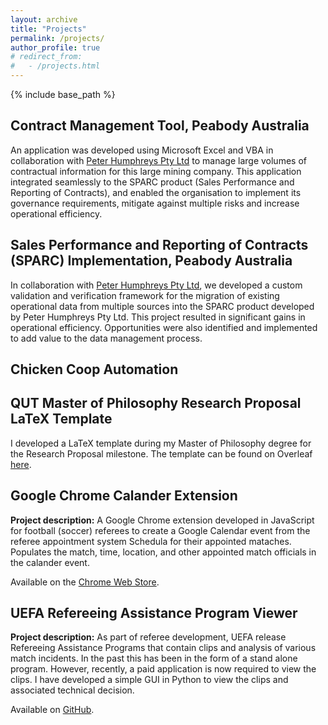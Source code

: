 ```yaml
---
layout: archive
title: "Projects"
permalink: /projects/
author_profile: true
# redirect_from: 
#   - /projects.html
---
```


{% include base_path %}


<!-- {% for post in site.projects %}
  {% include archive-single.html %}
{% endfor %} -->


<!-- # Consulting -->

## Contract Management Tool, Peabody Australia
An application was developed using Microsoft Excel and VBA in collaboration with [Peter Humphreys Pty Ltd](https://www.peterhumphreys.net/) to manage large volumes of contractual information for this large mining company. This application integrated seamlessly to the SPARC product (Sales Performance and Reporting of Contracts), and enabled the organisation to implement its governance requirements, mitigate against multiple risks and increase operational efficiency.

## Sales Performance and Reporting of Contracts (SPARC) Implementation, Peabody Australia
In collaboration with [Peter Humphreys Pty Ltd](https://www.peterhumphreys.net/), we developed a custom validation and verification framework for the migration of existing operational data from multiple sources into the SPARC product developed by Peter Humphreys Pty Ltd. This project resulted in significant gains in operational efficiency. Opportunities were also identified and implemented to add value to the data management process.

## Chicken Coop Automation







##  QUT Master of Philosophy Research Proposal LaTeX Template
I developed a LaTeX template during my Master of Philosophy degree for the Research Proposal milestone. The template can be found on Overleaf [here](https://www.overleaf.com/latex/templates/queensland-university-of-technology-qut-mphil-research-proposal/cbmfdbxqnssy).



## Google Chrome Calander Extension
**Project description:** A Google Chrome extension developed in JavaScript for football (soccer) referees to create a Google Calendar event from the referee appointment system Schedula for their appointed mataches. Populates the match, time, location, and other appointed match officials in the calander event.

Available on the [Chrome Web Store](https://chrome.google.com/webstore/detail/schedula-calendar/kgdeoimicejbagodibjcagiibdppbjhb).


## UEFA Refereeing Assistance Program Viewer
**Project description:** As part of referee development, UEFA release Refereeing Assistance Programs that contain clips and analysis of various match incidents. In the past this has been in the form of a stand alone program. However, recently, a paid application is now required to view the clips. I have developed a simple GUI in Python to view the clips and associated technical decision.


Available on [GitHub](https://github.com/jack-powers/UEFA-RAP-Viewer).